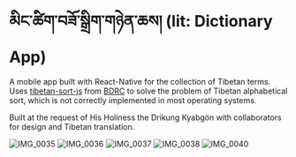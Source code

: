 # མིང་ཚིག་བཟོ་སྒྲིག་གཉེན་ཆས། (lit: Dictionary App)

A mobile app built with React-Native for the collection of Tibetan terms. Uses [tibetan-sort-js](https://github.com/buda-base/tibetan-sort-js) from [BDRC](https://www.bdrc.io/) to solve the problem of Tibetan alphabetical sort, which is not correctly implemented in most operating systems. 


Built at the request of His Holiness the Drikung Kyabgön with collaborators for design and Tibetan translation. 



![IMG_0035](https://github.com/nathankoerschner/tibetan-notes-app/assets/58815433/d07fbcf9-b877-473c-89cd-60148a49a55c)
![IMG_0036](https://github.com/nathankoerschner/tibetan-notes-app/assets/58815433/d5090433-4c44-400f-b452-346eab232c69)
![IMG_0037](https://github.com/nathankoerschner/tibetan-notes-app/assets/58815433/084b6c9d-68bc-4e94-84fe-0aff24d4c53f)
![IMG_0038](https://github.com/nathankoerschner/tibetan-notes-app/assets/58815433/6aa10735-9399-4ded-89b1-9a60de803ed4)
![IMG_0040](https://github.com/nathankoerschner/tibetan-notes-app/assets/58815433/8601c438-d5a3-4210-b6aa-64d58369f315)
